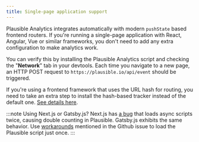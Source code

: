 ```yaml
---
title: Single-page application support
---
```


Plausible Analytics integrates automatically with modern `pushState` based frontend routers. If you're running a single-page application
with React, Angular, Vue or similar frameworks, you don't need to add any extra configuration to make analytics work.

You can verify this by installing the Plausible Analytics script and checking the "**Network**" tab in your devtools. Each time you navigate to a new page, an HTTP POST request to `https://plausible.io/api/event` should be triggered.

If you're using a frontend framework that uses the URL hash for routing, you need to take an extra step to install the hash-based tracker instead of the default one. [See details here](hash-based-routing.md).

:::note
Using Next.js or Gatsby.js? Next.js has [a bug](https://github.com/zeit/next.js/issues/9070) that loads async scripts twice, causing double counting in Plausible. Gatsby.js exhibits the same behavior. Use [workarounds](https://github.com/zeit/next.js/issues/9070#issuecomment-552981178) mentioned in the Github issue to load the Plausible script just once.
:::

